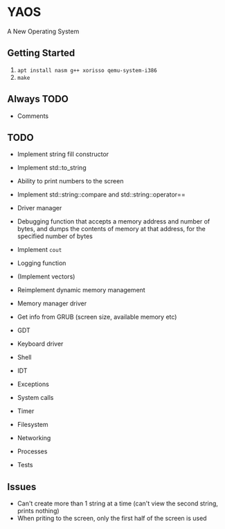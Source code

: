 # YAOS

A New Operating System

## Getting Started

1. `apt install nasm g++ xorisso qemu-system-i386`
2. `make`

## Always TODO

- Comments

## TODO

- Implement string fill constructor
- Implement std::to_string
- Ability to print numbers to the screen
- Implement std::string::compare and std::string::operator==
- Driver manager
- Debugging function that accepts a memory address and number of bytes, and dumps
  the contents of memory at that address, for the specified number of bytes
- Implement `cout`
- Logging function
- (Implement vectors)

- Reimplement dynamic memory management
- Memory manager driver

- Get info from GRUB (screen size, available memory etc)
- GDT
- Keyboard driver
- Shell
- IDT
- Exceptions
- System calls
- Timer
- Filesystem
- Networking
- Processes
- Tests

## Issues

- Can't create more than 1 string at a time (can't view the second string, prints nothing)
- When priting to the screen, only the first half of the screen is used
